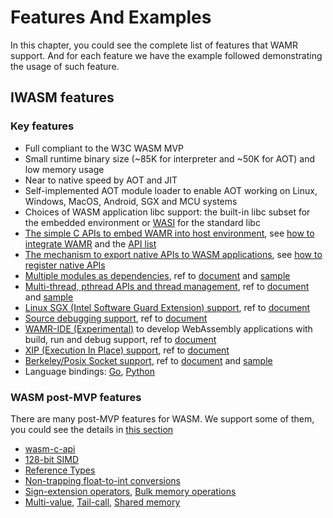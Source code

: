# Features And Examples

<!-- TODO: each sample should have link/path to the source code involved -->

In this chapter, you could see the complete list of features that WAMR support. And for each feature we have the example followed demonstrating the usage of such feature.

## IWASM features

### Key features

- Full compliant to the W3C WASM MVP
- Small runtime binary size (~85K for interpreter and ~50K for AOT) and low memory usage
- Near to native speed by AOT and JIT
- Self-implemented AOT module loader to enable AOT working on Linux, Windows, MacOS, Android, SGX and MCU systems
- Choices of WASM application libc support: the built-in libc subset for the embedded environment or [WASI](https://github.com/WebAssembly/WASI) for the standard libc
- [The simple C APIs to embed WAMR into host environment](../../doc/embed_wamr.md), see [how to integrate WAMR](../../doc/embed_wamr.md) and the [API list](../../core/iwasm/include/wasm_export.h)
- [The mechanism to export native APIs to WASM applications](../../doc/export_native_api.md), see [how to register native APIs](../../doc/export_native_api.md)
- [Multiple modules as dependencies](../../doc/multi_module.md), ref to [document](../../doc/multi_module.md) and [sample](../../samples/multi-module)
- [Multi-thread, pthread APIs and thread management](../../doc/pthread_library.md), ref to [document](../../doc/pthread_library.md) and [sample](../../samples/multi-thread)
- [Linux SGX (Intel Software Guard Extension) support](../../doc/linux_sgx.md), ref to [document](../../doc/linux_sgx.md)
- [Source debugging support](../../doc/source_debugging.md), ref to [document](../../doc/source_debugging.md)
- [WAMR-IDE (Experimental)](../../test-tools/wamr-ide) to develop WebAssembly applications with build, run and debug support, ref to [document](../../test-tools/wamr-ide)
- [XIP (Execution In Place) support](../../doc/xip.md), ref to [document](../../doc/xip.md)
- [Berkeley/Posix Socket support](../../doc/socket_api.md), ref to [document](../../doc/socket_api.md) and [sample](../../samples/socket-api)
- Language bindings: [Go](../../language-bindings/go/README.md), [Python](../../language-bindings/python/README.md)

### WASM post-MVP features

There are many post-MVP features for WASM. We support some of them, you could see the details in [this section](demo_examples/README.md)

- [wasm-c-api](https://github.com/WebAssembly/wasm-c-api)
- [128-bit SIMD](https://github.com/WebAssembly/simd)
- [Reference Types](https://github.com/WebAssembly/reference-types)
- [Non-trapping float-to-int conversions](https://github.com/WebAssembly/nontrapping-float-to-int-conversions)
- [Sign-extension operators](https://github.com/WebAssembly/sign-extension-ops), [Bulk memory operations](https://github.com/WebAssembly/bulk-memory-operations)
- [Multi-value](https://github.com/WebAssembly/multi-value), [Tail-call](https://github.com/WebAssembly/tail-call), [Shared memory](https://github.com/WebAssembly/threads/blob/main/proposals/threads/Overview.md#shared-linear-memory)
